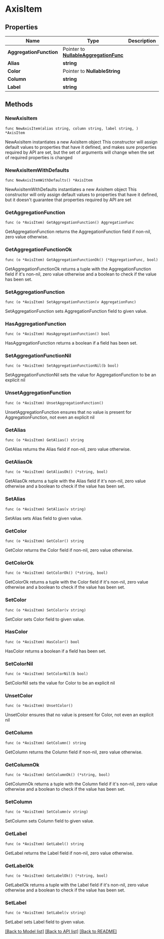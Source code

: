 # AxisItem

## Properties

Name | Type | Description | Notes
------------ | ------------- | ------------- | -------------
**AggregationFunction** | Pointer to [**NullableAggregationFunc**](AggregationFunc.md) |  | [optional] 
**Alias** | **string** |  | 
**Color** | Pointer to **NullableString** |  | [optional] 
**Column** | **string** |  | 
**Label** | **string** |  | 

## Methods

### NewAxisItem

`func NewAxisItem(alias string, column string, label string, ) *AxisItem`

NewAxisItem instantiates a new AxisItem object
This constructor will assign default values to properties that have it defined,
and makes sure properties required by API are set, but the set of arguments
will change when the set of required properties is changed

### NewAxisItemWithDefaults

`func NewAxisItemWithDefaults() *AxisItem`

NewAxisItemWithDefaults instantiates a new AxisItem object
This constructor will only assign default values to properties that have it defined,
but it doesn't guarantee that properties required by API are set

### GetAggregationFunction

`func (o *AxisItem) GetAggregationFunction() AggregationFunc`

GetAggregationFunction returns the AggregationFunction field if non-nil, zero value otherwise.

### GetAggregationFunctionOk

`func (o *AxisItem) GetAggregationFunctionOk() (*AggregationFunc, bool)`

GetAggregationFunctionOk returns a tuple with the AggregationFunction field if it's non-nil, zero value otherwise
and a boolean to check if the value has been set.

### SetAggregationFunction

`func (o *AxisItem) SetAggregationFunction(v AggregationFunc)`

SetAggregationFunction sets AggregationFunction field to given value.

### HasAggregationFunction

`func (o *AxisItem) HasAggregationFunction() bool`

HasAggregationFunction returns a boolean if a field has been set.

### SetAggregationFunctionNil

`func (o *AxisItem) SetAggregationFunctionNil(b bool)`

 SetAggregationFunctionNil sets the value for AggregationFunction to be an explicit nil

### UnsetAggregationFunction
`func (o *AxisItem) UnsetAggregationFunction()`

UnsetAggregationFunction ensures that no value is present for AggregationFunction, not even an explicit nil
### GetAlias

`func (o *AxisItem) GetAlias() string`

GetAlias returns the Alias field if non-nil, zero value otherwise.

### GetAliasOk

`func (o *AxisItem) GetAliasOk() (*string, bool)`

GetAliasOk returns a tuple with the Alias field if it's non-nil, zero value otherwise
and a boolean to check if the value has been set.

### SetAlias

`func (o *AxisItem) SetAlias(v string)`

SetAlias sets Alias field to given value.


### GetColor

`func (o *AxisItem) GetColor() string`

GetColor returns the Color field if non-nil, zero value otherwise.

### GetColorOk

`func (o *AxisItem) GetColorOk() (*string, bool)`

GetColorOk returns a tuple with the Color field if it's non-nil, zero value otherwise
and a boolean to check if the value has been set.

### SetColor

`func (o *AxisItem) SetColor(v string)`

SetColor sets Color field to given value.

### HasColor

`func (o *AxisItem) HasColor() bool`

HasColor returns a boolean if a field has been set.

### SetColorNil

`func (o *AxisItem) SetColorNil(b bool)`

 SetColorNil sets the value for Color to be an explicit nil

### UnsetColor
`func (o *AxisItem) UnsetColor()`

UnsetColor ensures that no value is present for Color, not even an explicit nil
### GetColumn

`func (o *AxisItem) GetColumn() string`

GetColumn returns the Column field if non-nil, zero value otherwise.

### GetColumnOk

`func (o *AxisItem) GetColumnOk() (*string, bool)`

GetColumnOk returns a tuple with the Column field if it's non-nil, zero value otherwise
and a boolean to check if the value has been set.

### SetColumn

`func (o *AxisItem) SetColumn(v string)`

SetColumn sets Column field to given value.


### GetLabel

`func (o *AxisItem) GetLabel() string`

GetLabel returns the Label field if non-nil, zero value otherwise.

### GetLabelOk

`func (o *AxisItem) GetLabelOk() (*string, bool)`

GetLabelOk returns a tuple with the Label field if it's non-nil, zero value otherwise
and a boolean to check if the value has been set.

### SetLabel

`func (o *AxisItem) SetLabel(v string)`

SetLabel sets Label field to given value.



[[Back to Model list]](../README.md#documentation-for-models) [[Back to API list]](../README.md#documentation-for-api-endpoints) [[Back to README]](../README.md)


